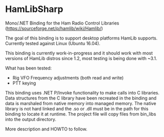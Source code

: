 # HamLibSharp
Mono/.NET Binding for the Ham Radio Control Libraries (https://sourceforge.net/p/hamlib/wiki/Hamlib/)

The goal of this binding is to support desktop platforms HamLib supports. Currently tested against Linux (Ubuntu 16.04).

This binding is currently work-in-progress and it should work with most versions of HamLib distros since 1.2, most testing is being done with ~3.1.

What has been tested:
* Rig VFO Frequency adjustments (both read and write)
* PTT keying

This binding uses .NET P/Invoke functionality to make calls into C libraries. Data structures from the C library have been recreated in the binding and data is marshaled from native memory into managed memory. The native library is not hard linked and the .so or .dll must be in the path for this binding to locate it at runtime. The project file will copy files from bin_libs into the output directory.

More description and HOWTO to follow.
